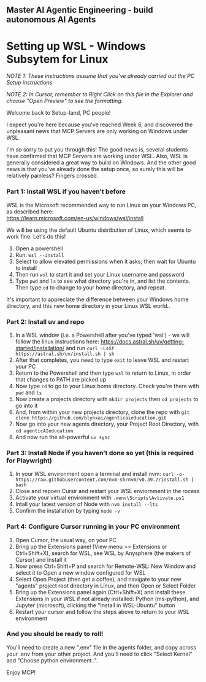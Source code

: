 ## Master AI Agentic Engineering -  build autonomous AI Agents

# Setting up WSL - Windows Subsytem for Linux

_NOTE 1: These instructions assume that you've already carried out the PC Setup instructions_

_NOTE 2: In Cursor, remember to Right Click on this file in the Explorer and choose "Open Preview" to see the formatting._

Welcome back to Setup-land, PC people!

I expect you're here because you've reached Week 6, and discovered the unpleasant news that MCP Servers are only working on Windows under WSL.

I'm so sorry to put you through this! The good news is, several students have confirmed that MCP Servers are working under WSL. Also, WSL is generally considered a great way to build on Windows. And the other good news is that you've already done the setup once, so surely this will be relatively painless? Fingers crossed.

### Part 1: Install WSL if you haven't before

WSL is the Microsoft recommended way to run Linux on your Windows PC, as described here:  
https://learn.microsoft.com/en-us/windows/wsl/install

We will be using the default Ubuntu distribution of Linux, which seems to work fine. Let's do this!

1. Open a powershell
2. Run: `wsl --install`
3. Select to allow elevated permissions when it asks; then wait for Ubuntu to install
4. Then run `wsl` to start it and set your Linux username and password
5. Type `pwd` and `ls` to see what directory you're in, and list the contents. Then type `cd` to change to your home directory, and repeat.

It's important to appreciate the difference between your Windows home directory, and this new home directory in your Linux WSL world..

### Part 2: Install uv and repo

1. In a WSL window (i.e. a Powershell after you've typed 'wsl') - we will follow the linux instructions here: https://docs.astral.sh/uv/getting-started/installation/ and run `curl -LsSf https://astral.sh/uv/install.sh | sh`
2. After that completes, you need to type `exit` to leave WSL and restart your PC
3. Return to the Powershell and then type `wsl` to return to Linux, in order that changes to PATH are picked up
4. Now type `cd` to go to your Linux home directory. Check you're there with `pwd` and `ls`
5. Now create a projects directory with `mkdir projects` then `cd projects` to go into it
6. And, from within your new projects directory, clone the repo with `git clone https://github.com/blynxai/agenticaieducation.git`
7. Now go into your new agents directory, your Project Root Directory, with `cd agenticAIeducation`
8. And now run the all-powerful `uv sync`

### Part 3: Install Node if you haven't done so yet (this is required for Playwright)
1. In your WSL environment open a terminal and install nvm: `curl -o- https://raw.githubusercontent.com/nvm-sh/nvm/v0.39.7/install.sh | bash`
2. Close and repoen Cursir and restart your WSL enviornment in the rocess
3. Activate your virtual environment with `.venv\Scripts\Avtivate.ps1`
4. Intall your latest version of Node with `nvm install --lts`
5. Confirm the installation by typing `node -v`

### Part 4: Configure Cursor running in your PC environment

1. Open Cursor, the usual way, on your PC
2. Bring up the Extensions panel (View menu >> Extensions or Ctrl+Shift+X), search for WSL, see WSL by Anysphere (the makers of Cursor) and Install it
3. Now press Ctrl+Shift+P and search for Remote-WSL: New Window and select it to Open a new window configured for WSL
4. Select Open Project (then get a coffee), and navigate to your new "agents" project root directory in Linux, and then Open or Select Folder
5. Bring up the Extensions panel again (Ctrl+Shift+X) and install these Extensions in your WSL if not already installed: Python (ms-python), and Jupyter (microsoft), clicking the "Install in WSL-Ubuntu" button
6. Restart your cursor and follow the steps above to return to your WSL environment

### And you should be ready to roll!

You'll need to create a new ".env" file in the agents folder, and copy across your .env from your other project. And you'll need to click "Select Kernel" and "Choose python environment..".

Enjoy MCP!